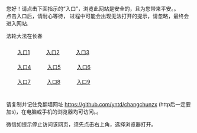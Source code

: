 您好！请点击下面指示的“入口”，浏览此网站是安全的，且为您带来平安。。 <br/>
点击入口后，请耐心等待， 过程中可能会出现无法打开的提示，请忽略，最终会进入网站. </br>

法轮大法在长春<br/>
<div style="padding:10px"><a style="margin:20px" target="_blank" href="https://d1nietmadupwt9.cloudfront.net/2Qpsp?irqetyu" id="ccLink1" rel="nofollow">入口1</a> <a target="_blank" style="margin:20px" href="https://d1lt259ddapkj6.cloudfront.net/2Qpsp?zxwmkm" id="ccLink2" rel="nofollow">入口2</a> <a style="margin:20px" target="_blank" href="https://d1hjd7ove8qy1u.cloudfront.net/2Qpsp?zzccoald" id="ccLink3" rel="nofollow">入口3</a></div>

<div style="padding:10px" ><a style="margin:20px" target="_blank" href="https://d1nietmadupwt9.cloudfront.net/2Qpsp?irqetyu" id="ccLink4" rel="nofollow">入口4</a> <a style="margin:20px" href="https://d1lt259ddapkj6.cloudfront.net/2Qpsp?zxwmkm" target="_blank" id="ccLink5" rel="nofollow">入口5</a> <a style="margin:20px" href="https://d1hjd7ove8qy1u.cloudfront.net/2Qpsp?zzccoald" target="_blank" id="ccLink6" rel="nofollow">入口6</a></div>

<div style="padding:10px"><a style="margin:20px" target="_blank" href="https://d1nietmadupwt9.cloudfront.net/2Qpsp?irqetyu" id="ccLink7" rel="nofollow">入口7</a> <a style="margin:20px" href="https://d1lt259ddapkj6.cloudfront.net/2Qpsp?zxwmkm" target="_blank" id="ccLink8" rel="nofollow">入口8</a> <a style="margin:20px" target="_blank" href="https://d1hjd7ove8qy1u.cloudfront.net/2Qpsp?zzccoald" id="ccLink9" rel="nofollow">入口9</a></div>

<br/>



请复制并记住免翻墙网址 https://github.com/yntd/changchunzx (http后一定要加s)，在电脑或手机的浏览器均可访问。。<br/>

微信如提示停止访问该网页，须先点击右上角，选择浏览器打开。
